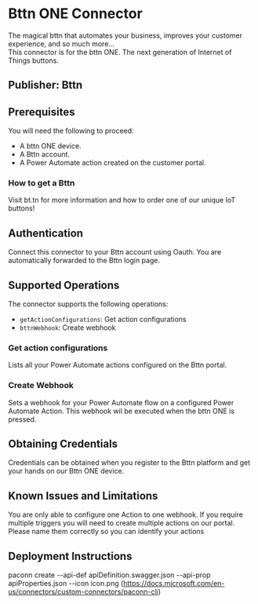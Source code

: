 # Bttn ONE Connector
The magical bttn that automates your business, improves your customer experience, and so much more…   
This connector is for the bttn ONE. The next generation of Internet of Things buttons.

## Publisher: Bttn

## Prerequisites
You will need the following to proceed:
* A bttn ONE device.
* A Bttn account.
* A Power Automate action created on the customer portal.
 
### How to get a Bttn
  Visit bt.tn for more information and how to order one of our unique IoT buttons! 

## Authentication
Connect this connector to your Bttn account using Oauth. You are automatically forwarded to the Bttn login page.

## Supported Operations
The connector supports the following operations:
* `getActionConfigurations`: Get action configurations
* `bttnWebhook`: Create webhook
 
### Get action configurations
Lists all your Power Automate actions configured on the Bttn portal.

###  Create Webhook
Sets a webhook for your Power Automate flow on a configured Power Automate Action. This webhook wil be executed when the bttn ONE is pressed.

## Obtaining Credentials
Credentials can be obtained when you register to the Bttn platform and get your hands on our Bttn ONE device.

## Known Issues and Limitations
You are only able to configure one Action to one webhook. If you require multiple triggers you will need to create multiple actions on our portal.
Please name them correctly so you can identify your actions

## Deployment Instructions
paconn create --api-def apiDefinition.swagger.json --api-prop apiProperties.json --icon icon.png
(https://docs.microsoft.com/en-us/connectors/custom-connectors/paconn-cli)
